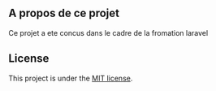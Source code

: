 ## A propos de ce projet

Ce projet a ete concus dans le cadre de la fromation laravel 


## License

This project is  under the [MIT license](https://opensource.org/licenses/MIT).
